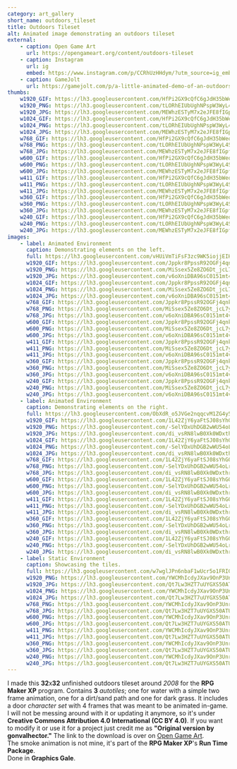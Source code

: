 ```yaml
---
category: art_gallery
short_name: outdoors_tileset
title: Outdoors Tileset
alt: Animated image demonstrating an outdoors tileset
external:
    - caption: Open Game Art
      url: https://opengameart.org/content/outdoors-tileset
    - caption: Instagram
      url: ig
      embed: https://www.instagram.com/p/CCRhUzHHdym/?utm_source=ig_embed&amp;utm_campaign=loading
    - caption: GameJolt
      url: https://gamejolt.com/p/a-little-animated-demo-of-an-outdoors-tileset-i-made-for-rpg-maker-i4kjeq7j
thumbs:
    w1920_GIF: https://lh3.googleusercontent.com/HfPi2GX9cQfC6gJdH35bWeo2jShltSXEeiboRKlk1DodJCPcjTrfjNDwz8bVBm26aNP081UQ7ulwL3Jjmz_boDaXyS1AbGqhWvosKe8ajcP41_cZ5l7-Jid6AatEbivZRWETVGj4Lw=w355
    w1920_PNG: https://lh3.googleusercontent.com/tLORhEIUbUghNPspW3WyL4STBUrJ2YLu9zZ2WwUUII4WzDtB2wvQvQElmb97FDWeKw9CBWbviQTQg7dNV508fNYkXyyZIfXZxFxBJqxoTubW4jmiI-pD7gvQgERZYEd-OGMXunS5Bw=w355
    w1920_JPG: https://lh3.googleusercontent.com/MEWhzESTyM7x2eJFE8fIGpfe7ION17Jjfh2VzIeVS0QFcGkplM9BFGgCr4IvPsCiEpAnM_f2-WVvztQAzrm_dja2EnjYo0xYB_OPX1dFKJVMixd9X1ADFH8H4cIk2oXZHVJGI5MJ6g=w355
    w1024_GIF: https://lh3.googleusercontent.com/HfPi2GX9cQfC6gJdH35bWeo2jShltSXEeiboRKlk1DodJCPcjTrfjNDwz8bVBm26aNP081UQ7ulwL3Jjmz_boDaXyS1AbGqhWvosKe8ajcP41_cZ5l7-Jid6AatEbivZRWETVGj4Lw=w284
    w1024_PNG: https://lh3.googleusercontent.com/tLORhEIUbUghNPspW3WyL4STBUrJ2YLu9zZ2WwUUII4WzDtB2wvQvQElmb97FDWeKw9CBWbviQTQg7dNV508fNYkXyyZIfXZxFxBJqxoTubW4jmiI-pD7gvQgERZYEd-OGMXunS5Bw=w284
    w1024_JPG: https://lh3.googleusercontent.com/MEWhzESTyM7x2eJFE8fIGpfe7ION17Jjfh2VzIeVS0QFcGkplM9BFGgCr4IvPsCiEpAnM_f2-WVvztQAzrm_dja2EnjYo0xYB_OPX1dFKJVMixd9X1ADFH8H4cIk2oXZHVJGI5MJ6g=w284
    w768_GIF: https://lh3.googleusercontent.com/HfPi2GX9cQfC6gJdH35bWeo2jShltSXEeiboRKlk1DodJCPcjTrfjNDwz8bVBm26aNP081UQ7ulwL3Jjmz_boDaXyS1AbGqhWvosKe8ajcP41_cZ5l7-Jid6AatEbivZRWETVGj4Lw=w213
    w768_PNG: https://lh3.googleusercontent.com/tLORhEIUbUghNPspW3WyL4STBUrJ2YLu9zZ2WwUUII4WzDtB2wvQvQElmb97FDWeKw9CBWbviQTQg7dNV508fNYkXyyZIfXZxFxBJqxoTubW4jmiI-pD7gvQgERZYEd-OGMXunS5Bw=w213
    w768_JPG: https://lh3.googleusercontent.com/MEWhzESTyM7x2eJFE8fIGpfe7ION17Jjfh2VzIeVS0QFcGkplM9BFGgCr4IvPsCiEpAnM_f2-WVvztQAzrm_dja2EnjYo0xYB_OPX1dFKJVMixd9X1ADFH8H4cIk2oXZHVJGI5MJ6g=w213
    w600_GIF: https://lh3.googleusercontent.com/HfPi2GX9cQfC6gJdH35bWeo2jShltSXEeiboRKlk1DodJCPcjTrfjNDwz8bVBm26aNP081UQ7ulwL3Jjmz_boDaXyS1AbGqhWvosKe8ajcP41_cZ5l7-Jid6AatEbivZRWETVGj4Lw=w166
    w600_PNG: https://lh3.googleusercontent.com/tLORhEIUbUghNPspW3WyL4STBUrJ2YLu9zZ2WwUUII4WzDtB2wvQvQElmb97FDWeKw9CBWbviQTQg7dNV508fNYkXyyZIfXZxFxBJqxoTubW4jmiI-pD7gvQgERZYEd-OGMXunS5Bw=w166
    w600_JPG: https://lh3.googleusercontent.com/MEWhzESTyM7x2eJFE8fIGpfe7ION17Jjfh2VzIeVS0QFcGkplM9BFGgCr4IvPsCiEpAnM_f2-WVvztQAzrm_dja2EnjYo0xYB_OPX1dFKJVMixd9X1ADFH8H4cIk2oXZHVJGI5MJ6g=w166
    w411_GIF: https://lh3.googleusercontent.com/HfPi2GX9cQfC6gJdH35bWeo2jShltSXEeiboRKlk1DodJCPcjTrfjNDwz8bVBm26aNP081UQ7ulwL3Jjmz_boDaXyS1AbGqhWvosKe8ajcP41_cZ5l7-Jid6AatEbivZRWETVGj4Lw=w114
    w411_PNG: https://lh3.googleusercontent.com/tLORhEIUbUghNPspW3WyL4STBUrJ2YLu9zZ2WwUUII4WzDtB2wvQvQElmb97FDWeKw9CBWbviQTQg7dNV508fNYkXyyZIfXZxFxBJqxoTubW4jmiI-pD7gvQgERZYEd-OGMXunS5Bw=w114
    w411_JPG: https://lh3.googleusercontent.com/MEWhzESTyM7x2eJFE8fIGpfe7ION17Jjfh2VzIeVS0QFcGkplM9BFGgCr4IvPsCiEpAnM_f2-WVvztQAzrm_dja2EnjYo0xYB_OPX1dFKJVMixd9X1ADFH8H4cIk2oXZHVJGI5MJ6g=w114
    w360_GIF: https://lh3.googleusercontent.com/HfPi2GX9cQfC6gJdH35bWeo2jShltSXEeiboRKlk1DodJCPcjTrfjNDwz8bVBm26aNP081UQ7ulwL3Jjmz_boDaXyS1AbGqhWvosKe8ajcP41_cZ5l7-Jid6AatEbivZRWETVGj4Lw=w100
    w360_PNG: https://lh3.googleusercontent.com/tLORhEIUbUghNPspW3WyL4STBUrJ2YLu9zZ2WwUUII4WzDtB2wvQvQElmb97FDWeKw9CBWbviQTQg7dNV508fNYkXyyZIfXZxFxBJqxoTubW4jmiI-pD7gvQgERZYEd-OGMXunS5Bw=w100
    w360_JPG: https://lh3.googleusercontent.com/MEWhzESTyM7x2eJFE8fIGpfe7ION17Jjfh2VzIeVS0QFcGkplM9BFGgCr4IvPsCiEpAnM_f2-WVvztQAzrm_dja2EnjYo0xYB_OPX1dFKJVMixd9X1ADFH8H4cIk2oXZHVJGI5MJ6g=w100
    w240_GIF: https://lh3.googleusercontent.com/HfPi2GX9cQfC6gJdH35bWeo2jShltSXEeiboRKlk1DodJCPcjTrfjNDwz8bVBm26aNP081UQ7ulwL3Jjmz_boDaXyS1AbGqhWvosKe8ajcP41_cZ5l7-Jid6AatEbivZRWETVGj4Lw=w66
    w240_PNG: https://lh3.googleusercontent.com/tLORhEIUbUghNPspW3WyL4STBUrJ2YLu9zZ2WwUUII4WzDtB2wvQvQElmb97FDWeKw9CBWbviQTQg7dNV508fNYkXyyZIfXZxFxBJqxoTubW4jmiI-pD7gvQgERZYEd-OGMXunS5Bw=w66
    w240_JPG: https://lh3.googleusercontent.com/MEWhzESTyM7x2eJFE8fIGpfe7ION17Jjfh2VzIeVS0QFcGkplM9BFGgCr4IvPsCiEpAnM_f2-WVvztQAzrm_dja2EnjYo0xYB_OPX1dFKJVMixd9X1ADFH8H4cIk2oXZHVJGI5MJ6g=w66
images:
    - label: Animated Environment
      caption: Demonstrating elements on the left.
      full: https://lh3.googleusercontent.com/vHUiVmTiFsF3zc9WK5iojjEIHBYz7T6DU-M-Y0JD0lUI2CPUMHGrozJB1UPuRO_kbwWTJr5MacrkrG-XWcfJy4vU0MNNa-59WM5F7H5vEacfAiodpcihC6wX22jUVcwEpodPRDiuUw=w1080-h1080
      w1920_GIF: https://lh3.googleusercontent.com/Jppkr8PpssR92OGFj4qnkU9myMkaIVJ6zHCNG2Uxkzi8PZLwdToUBkP1Py27h_pw16q99SodKKzypu46ocZ9QylI64knLMWMrBi0FZ79h58BhguD4iplbkDeYyERNzu2EltJBIBEZw=w850
      w1920_PNG: https://lh3.googleusercontent.com/MiSsex5Ze8ZO6Dt_jcL7y6GO6-337hDfLnfuKaOsi1eswgLE4kq5ocqzo6y-Ej0NJv_AqAYUc1G4FJndJdfw4aXH6fOjm3XSMWWnVqZ4LLQVRCxMwcF26e34nRTd9unMW_MfIgTDzg=w850
      w1920_JPG: https://lh3.googleusercontent.com/v6oXniDBA96sC0151mt4v7rioptFEGcslk3FUi_d0I5AbXk-G24Z-nUT_GTzPAQSoMPtW_AmG_dxg0LAWthYAejnmrwI2wbbvDjVsaLCx4uHOWlsLEhwlwsmW-tVS8N7QXtrhnqCGA=w850
      w1024_GIF: https://lh3.googleusercontent.com/Jppkr8PpssR92OGFj4qnkU9myMkaIVJ6zHCNG2Uxkzi8PZLwdToUBkP1Py27h_pw16q99SodKKzypu46ocZ9QylI64knLMWMrBi0FZ79h58BhguD4iplbkDeYyERNzu2EltJBIBEZw=w711
      w1024_PNG: https://lh3.googleusercontent.com/MiSsex5Ze8ZO6Dt_jcL7y6GO6-337hDfLnfuKaOsi1eswgLE4kq5ocqzo6y-Ej0NJv_AqAYUc1G4FJndJdfw4aXH6fOjm3XSMWWnVqZ4LLQVRCxMwcF26e34nRTd9unMW_MfIgTDzg=w711
      w1024_JPG: https://lh3.googleusercontent.com/v6oXniDBA96sC0151mt4v7rioptFEGcslk3FUi_d0I5AbXk-G24Z-nUT_GTzPAQSoMPtW_AmG_dxg0LAWthYAejnmrwI2wbbvDjVsaLCx4uHOWlsLEhwlwsmW-tVS8N7QXtrhnqCGA=w711
      w768_GIF: https://lh3.googleusercontent.com/Jppkr8PpssR92OGFj4qnkU9myMkaIVJ6zHCNG2Uxkzi8PZLwdToUBkP1Py27h_pw16q99SodKKzypu46ocZ9QylI64knLMWMrBi0FZ79h58BhguD4iplbkDeYyERNzu2EltJBIBEZw=w533
      w768_PNG: https://lh3.googleusercontent.com/MiSsex5Ze8ZO6Dt_jcL7y6GO6-337hDfLnfuKaOsi1eswgLE4kq5ocqzo6y-Ej0NJv_AqAYUc1G4FJndJdfw4aXH6fOjm3XSMWWnVqZ4LLQVRCxMwcF26e34nRTd9unMW_MfIgTDzg=w533
      w768_JPG: https://lh3.googleusercontent.com/v6oXniDBA96sC0151mt4v7rioptFEGcslk3FUi_d0I5AbXk-G24Z-nUT_GTzPAQSoMPtW_AmG_dxg0LAWthYAejnmrwI2wbbvDjVsaLCx4uHOWlsLEhwlwsmW-tVS8N7QXtrhnqCGA=w533
      w600_GIF: https://lh3.googleusercontent.com/Jppkr8PpssR92OGFj4qnkU9myMkaIVJ6zHCNG2Uxkzi8PZLwdToUBkP1Py27h_pw16q99SodKKzypu46ocZ9QylI64knLMWMrBi0FZ79h58BhguD4iplbkDeYyERNzu2EltJBIBEZw=w416
      w600_PNG: https://lh3.googleusercontent.com/MiSsex5Ze8ZO6Dt_jcL7y6GO6-337hDfLnfuKaOsi1eswgLE4kq5ocqzo6y-Ej0NJv_AqAYUc1G4FJndJdfw4aXH6fOjm3XSMWWnVqZ4LLQVRCxMwcF26e34nRTd9unMW_MfIgTDzg=w416
      w600_JPG: https://lh3.googleusercontent.com/v6oXniDBA96sC0151mt4v7rioptFEGcslk3FUi_d0I5AbXk-G24Z-nUT_GTzPAQSoMPtW_AmG_dxg0LAWthYAejnmrwI2wbbvDjVsaLCx4uHOWlsLEhwlwsmW-tVS8N7QXtrhnqCGA=w416
      w411_GIF: https://lh3.googleusercontent.com/Jppkr8PpssR92OGFj4qnkU9myMkaIVJ6zHCNG2Uxkzi8PZLwdToUBkP1Py27h_pw16q99SodKKzypu46ocZ9QylI64knLMWMrBi0FZ79h58BhguD4iplbkDeYyERNzu2EltJBIBEZw=w285
      w411_PNG: https://lh3.googleusercontent.com/MiSsex5Ze8ZO6Dt_jcL7y6GO6-337hDfLnfuKaOsi1eswgLE4kq5ocqzo6y-Ej0NJv_AqAYUc1G4FJndJdfw4aXH6fOjm3XSMWWnVqZ4LLQVRCxMwcF26e34nRTd9unMW_MfIgTDzg=w285
      w411_JPG: https://lh3.googleusercontent.com/v6oXniDBA96sC0151mt4v7rioptFEGcslk3FUi_d0I5AbXk-G24Z-nUT_GTzPAQSoMPtW_AmG_dxg0LAWthYAejnmrwI2wbbvDjVsaLCx4uHOWlsLEhwlwsmW-tVS8N7QXtrhnqCGA=w285
      w360_GIF: https://lh3.googleusercontent.com/Jppkr8PpssR92OGFj4qnkU9myMkaIVJ6zHCNG2Uxkzi8PZLwdToUBkP1Py27h_pw16q99SodKKzypu46ocZ9QylI64knLMWMrBi0FZ79h58BhguD4iplbkDeYyERNzu2EltJBIBEZw=w250
      w360_PNG: https://lh3.googleusercontent.com/MiSsex5Ze8ZO6Dt_jcL7y6GO6-337hDfLnfuKaOsi1eswgLE4kq5ocqzo6y-Ej0NJv_AqAYUc1G4FJndJdfw4aXH6fOjm3XSMWWnVqZ4LLQVRCxMwcF26e34nRTd9unMW_MfIgTDzg=w250
      w360_JPG: https://lh3.googleusercontent.com/v6oXniDBA96sC0151mt4v7rioptFEGcslk3FUi_d0I5AbXk-G24Z-nUT_GTzPAQSoMPtW_AmG_dxg0LAWthYAejnmrwI2wbbvDjVsaLCx4uHOWlsLEhwlwsmW-tVS8N7QXtrhnqCGA=w250
      w240_GIF: https://lh3.googleusercontent.com/Jppkr8PpssR92OGFj4qnkU9myMkaIVJ6zHCNG2Uxkzi8PZLwdToUBkP1Py27h_pw16q99SodKKzypu46ocZ9QylI64knLMWMrBi0FZ79h58BhguD4iplbkDeYyERNzu2EltJBIBEZw=w166
      w240_PNG: https://lh3.googleusercontent.com/MiSsex5Ze8ZO6Dt_jcL7y6GO6-337hDfLnfuKaOsi1eswgLE4kq5ocqzo6y-Ej0NJv_AqAYUc1G4FJndJdfw4aXH6fOjm3XSMWWnVqZ4LLQVRCxMwcF26e34nRTd9unMW_MfIgTDzg=w166
      w240_JPG: https://lh3.googleusercontent.com/v6oXniDBA96sC0151mt4v7rioptFEGcslk3FUi_d0I5AbXk-G24Z-nUT_GTzPAQSoMPtW_AmG_dxg0LAWthYAejnmrwI2wbbvDjVsaLCx4uHOWlsLEhwlwsmW-tVS8N7QXtrhnqCGA=w166
    - label: Animated Environment
      caption: Demonstrating elements on the right.
      full: https://lh3.googleusercontent.com/ObXdR_o5JVGe2nqqcvM1ZG4y57ieIfJ8N0p2cpoJ7FntQVYL5f78uHsPp8Ud0SK-kQCGN-bqibYT1hASApv2vxVvVSvpD6Rr-Z9XBEQIWYZRoiU4tXsSWWOWIhAQoj2Ga3W80x_wxg=w1080-h1080
      w1920_GIF: https://lh3.googleusercontent.com/1L42ZjY6yaFtSJ08sYhGQhwM--mUoG4yyuWstR73JoDIazamm-yLxjZLCQDcC32Wwikhho9Iu6jX1GmA2IGfYm3fAQdxodIDQOigSxgeLh0WSfZ3GL6IVmm5cQ_I6vjhTKgGIlYmrg=w850
      w1920_PNG: https://lh3.googleusercontent.com/-SelYDxUhDGB2wWU54oLrt3EE15281sZkHJJm35OT799qZ1f_cOLQeHb7EtytmTzQhHm6jrq27IkLAR8uHro6qd8MWXuGSruLm6zlnbnNjesf_1zNE5-6WU777tApXIJOlnDF7gpRg=w850
      w1920_JPG: https://lh3.googleusercontent.com/di_vsRN8lwB0Xk0WDxthrrHFd3j2dbZHWMpKlB-hn9SH7uNGQBXtSPzbi88RXBM6A2Etrk_5RO9Noh4cTMny4WcjBelEg9RZI2yeXFOTxLp6a3AnPowVPB3e7k8eo6mqWKi7bZflKQ=w850
      w1024_GIF: https://lh3.googleusercontent.com/1L42ZjY6yaFtSJ08sYhGQhwM--mUoG4yyuWstR73JoDIazamm-yLxjZLCQDcC32Wwikhho9Iu6jX1GmA2IGfYm3fAQdxodIDQOigSxgeLh0WSfZ3GL6IVmm5cQ_I6vjhTKgGIlYmrg=w711
      w1024_PNG: https://lh3.googleusercontent.com/-SelYDxUhDGB2wWU54oLrt3EE15281sZkHJJm35OT799qZ1f_cOLQeHb7EtytmTzQhHm6jrq27IkLAR8uHro6qd8MWXuGSruLm6zlnbnNjesf_1zNE5-6WU777tApXIJOlnDF7gpRg=w711
      w1024_JPG: https://lh3.googleusercontent.com/di_vsRN8lwB0Xk0WDxthrrHFd3j2dbZHWMpKlB-hn9SH7uNGQBXtSPzbi88RXBM6A2Etrk_5RO9Noh4cTMny4WcjBelEg9RZI2yeXFOTxLp6a3AnPowVPB3e7k8eo6mqWKi7bZflKQ=w711
      w768_GIF: https://lh3.googleusercontent.com/1L42ZjY6yaFtSJ08sYhGQhwM--mUoG4yyuWstR73JoDIazamm-yLxjZLCQDcC32Wwikhho9Iu6jX1GmA2IGfYm3fAQdxodIDQOigSxgeLh0WSfZ3GL6IVmm5cQ_I6vjhTKgGIlYmrg=w533
      w768_PNG: https://lh3.googleusercontent.com/-SelYDxUhDGB2wWU54oLrt3EE15281sZkHJJm35OT799qZ1f_cOLQeHb7EtytmTzQhHm6jrq27IkLAR8uHro6qd8MWXuGSruLm6zlnbnNjesf_1zNE5-6WU777tApXIJOlnDF7gpRg=w533
      w768_JPG: https://lh3.googleusercontent.com/di_vsRN8lwB0Xk0WDxthrrHFd3j2dbZHWMpKlB-hn9SH7uNGQBXtSPzbi88RXBM6A2Etrk_5RO9Noh4cTMny4WcjBelEg9RZI2yeXFOTxLp6a3AnPowVPB3e7k8eo6mqWKi7bZflKQ=w533
      w600_GIF: https://lh3.googleusercontent.com/1L42ZjY6yaFtSJ08sYhGQhwM--mUoG4yyuWstR73JoDIazamm-yLxjZLCQDcC32Wwikhho9Iu6jX1GmA2IGfYm3fAQdxodIDQOigSxgeLh0WSfZ3GL6IVmm5cQ_I6vjhTKgGIlYmrg=w416
      w600_PNG: https://lh3.googleusercontent.com/-SelYDxUhDGB2wWU54oLrt3EE15281sZkHJJm35OT799qZ1f_cOLQeHb7EtytmTzQhHm6jrq27IkLAR8uHro6qd8MWXuGSruLm6zlnbnNjesf_1zNE5-6WU777tApXIJOlnDF7gpRg=w416
      w600_JPG: https://lh3.googleusercontent.com/di_vsRN8lwB0Xk0WDxthrrHFd3j2dbZHWMpKlB-hn9SH7uNGQBXtSPzbi88RXBM6A2Etrk_5RO9Noh4cTMny4WcjBelEg9RZI2yeXFOTxLp6a3AnPowVPB3e7k8eo6mqWKi7bZflKQ=w416
      w411_GIF: https://lh3.googleusercontent.com/1L42ZjY6yaFtSJ08sYhGQhwM--mUoG4yyuWstR73JoDIazamm-yLxjZLCQDcC32Wwikhho9Iu6jX1GmA2IGfYm3fAQdxodIDQOigSxgeLh0WSfZ3GL6IVmm5cQ_I6vjhTKgGIlYmrg=w285
      w411_PNG: https://lh3.googleusercontent.com/-SelYDxUhDGB2wWU54oLrt3EE15281sZkHJJm35OT799qZ1f_cOLQeHb7EtytmTzQhHm6jrq27IkLAR8uHro6qd8MWXuGSruLm6zlnbnNjesf_1zNE5-6WU777tApXIJOlnDF7gpRg=w285
      w411_JPG: https://lh3.googleusercontent.com/di_vsRN8lwB0Xk0WDxthrrHFd3j2dbZHWMpKlB-hn9SH7uNGQBXtSPzbi88RXBM6A2Etrk_5RO9Noh4cTMny4WcjBelEg9RZI2yeXFOTxLp6a3AnPowVPB3e7k8eo6mqWKi7bZflKQ=w285
      w360_GIF: https://lh3.googleusercontent.com/1L42ZjY6yaFtSJ08sYhGQhwM--mUoG4yyuWstR73JoDIazamm-yLxjZLCQDcC32Wwikhho9Iu6jX1GmA2IGfYm3fAQdxodIDQOigSxgeLh0WSfZ3GL6IVmm5cQ_I6vjhTKgGIlYmrg=w250
      w360_PNG: https://lh3.googleusercontent.com/-SelYDxUhDGB2wWU54oLrt3EE15281sZkHJJm35OT799qZ1f_cOLQeHb7EtytmTzQhHm6jrq27IkLAR8uHro6qd8MWXuGSruLm6zlnbnNjesf_1zNE5-6WU777tApXIJOlnDF7gpRg=w250
      w360_JPG: https://lh3.googleusercontent.com/di_vsRN8lwB0Xk0WDxthrrHFd3j2dbZHWMpKlB-hn9SH7uNGQBXtSPzbi88RXBM6A2Etrk_5RO9Noh4cTMny4WcjBelEg9RZI2yeXFOTxLp6a3AnPowVPB3e7k8eo6mqWKi7bZflKQ=w250
      w240_GIF: https://lh3.googleusercontent.com/1L42ZjY6yaFtSJ08sYhGQhwM--mUoG4yyuWstR73JoDIazamm-yLxjZLCQDcC32Wwikhho9Iu6jX1GmA2IGfYm3fAQdxodIDQOigSxgeLh0WSfZ3GL6IVmm5cQ_I6vjhTKgGIlYmrg=w166
      w240_PNG: https://lh3.googleusercontent.com/-SelYDxUhDGB2wWU54oLrt3EE15281sZkHJJm35OT799qZ1f_cOLQeHb7EtytmTzQhHm6jrq27IkLAR8uHro6qd8MWXuGSruLm6zlnbnNjesf_1zNE5-6WU777tApXIJOlnDF7gpRg=w166
      w240_JPG: https://lh3.googleusercontent.com/di_vsRN8lwB0Xk0WDxthrrHFd3j2dbZHWMpKlB-hn9SH7uNGQBXtSPzbi88RXBM6A2Etrk_5RO9Noh4cTMny4WcjBelEg9RZI2yeXFOTxLp6a3AnPowVPB3e7k8eo6mqWKi7bZflKQ=w166
    - label: Static Environment
      caption: Showcasing the tiles.
      full: https://lh3.googleusercontent.com/w7wglJPn6nbaF1wUcr5o1FRIGE68p7ugFGLwkYxfvQQmaD5CmQiW5CP6XCXc8KkbLy2vhglDEhCdORLKvzJorB7U-KFFRX3boLH-U5u7-nxZqyLt5Dw8mpvYYrepu4erJonLlXe0pA=w1080-h1080
      w1920_PNG: https://lh3.googleusercontent.com/YWCMhIcdyJXav9OnP3UnrYyae971l8JItysMSaPqXDNVaopE_XN4eD1tIXr9-gZtaVo1ZYFBF-Zsu05fMzwLxmW7DFoIvrgHAs646Chf1lKdud-mbRNRaChT8K45QrpvY13nwoa8jg=w850
      w1920_JPG: https://lh3.googleusercontent.com/Qt7Lw3HZT7uUYGXS50ATUyD8PVZyu6we1Of3FnKlL8WVUtELy0BEs11gCUQA832IZXLt2EofawrApfaCf6C3J4XF7WWYBfjYsC_6ylE8yCRym2CwBDOpwmTukzzWqBMuNtSQ_n41dw=w850
      w1024_PNG: https://lh3.googleusercontent.com/YWCMhIcdyJXav9OnP3UnrYyae971l8JItysMSaPqXDNVaopE_XN4eD1tIXr9-gZtaVo1ZYFBF-Zsu05fMzwLxmW7DFoIvrgHAs646Chf1lKdud-mbRNRaChT8K45QrpvY13nwoa8jg=w711
      w1024_JPG: https://lh3.googleusercontent.com/Qt7Lw3HZT7uUYGXS50ATUyD8PVZyu6we1Of3FnKlL8WVUtELy0BEs11gCUQA832IZXLt2EofawrApfaCf6C3J4XF7WWYBfjYsC_6ylE8yCRym2CwBDOpwmTukzzWqBMuNtSQ_n41dw=w711
      w768_PNG: https://lh3.googleusercontent.com/YWCMhIcdyJXav9OnP3UnrYyae971l8JItysMSaPqXDNVaopE_XN4eD1tIXr9-gZtaVo1ZYFBF-Zsu05fMzwLxmW7DFoIvrgHAs646Chf1lKdud-mbRNRaChT8K45QrpvY13nwoa8jg=w533
      w768_JPG: https://lh3.googleusercontent.com/Qt7Lw3HZT7uUYGXS50ATUyD8PVZyu6we1Of3FnKlL8WVUtELy0BEs11gCUQA832IZXLt2EofawrApfaCf6C3J4XF7WWYBfjYsC_6ylE8yCRym2CwBDOpwmTukzzWqBMuNtSQ_n41dw=w533
      w600_PNG: https://lh3.googleusercontent.com/YWCMhIcdyJXav9OnP3UnrYyae971l8JItysMSaPqXDNVaopE_XN4eD1tIXr9-gZtaVo1ZYFBF-Zsu05fMzwLxmW7DFoIvrgHAs646Chf1lKdud-mbRNRaChT8K45QrpvY13nwoa8jg=w416
      w600_JPG: https://lh3.googleusercontent.com/Qt7Lw3HZT7uUYGXS50ATUyD8PVZyu6we1Of3FnKlL8WVUtELy0BEs11gCUQA832IZXLt2EofawrApfaCf6C3J4XF7WWYBfjYsC_6ylE8yCRym2CwBDOpwmTukzzWqBMuNtSQ_n41dw=w416
      w411_PNG: https://lh3.googleusercontent.com/YWCMhIcdyJXav9OnP3UnrYyae971l8JItysMSaPqXDNVaopE_XN4eD1tIXr9-gZtaVo1ZYFBF-Zsu05fMzwLxmW7DFoIvrgHAs646Chf1lKdud-mbRNRaChT8K45QrpvY13nwoa8jg=w285
      w411_JPG: https://lh3.googleusercontent.com/Qt7Lw3HZT7uUYGXS50ATUyD8PVZyu6we1Of3FnKlL8WVUtELy0BEs11gCUQA832IZXLt2EofawrApfaCf6C3J4XF7WWYBfjYsC_6ylE8yCRym2CwBDOpwmTukzzWqBMuNtSQ_n41dw=w285
      w360_PNG: https://lh3.googleusercontent.com/YWCMhIcdyJXav9OnP3UnrYyae971l8JItysMSaPqXDNVaopE_XN4eD1tIXr9-gZtaVo1ZYFBF-Zsu05fMzwLxmW7DFoIvrgHAs646Chf1lKdud-mbRNRaChT8K45QrpvY13nwoa8jg=w250
      w360_JPG: https://lh3.googleusercontent.com/Qt7Lw3HZT7uUYGXS50ATUyD8PVZyu6we1Of3FnKlL8WVUtELy0BEs11gCUQA832IZXLt2EofawrApfaCf6C3J4XF7WWYBfjYsC_6ylE8yCRym2CwBDOpwmTukzzWqBMuNtSQ_n41dw=w250
      w240_PNG: https://lh3.googleusercontent.com/YWCMhIcdyJXav9OnP3UnrYyae971l8JItysMSaPqXDNVaopE_XN4eD1tIXr9-gZtaVo1ZYFBF-Zsu05fMzwLxmW7DFoIvrgHAs646Chf1lKdud-mbRNRaChT8K45QrpvY13nwoa8jg=w166
      w240_JPG: https://lh3.googleusercontent.com/Qt7Lw3HZT7uUYGXS50ATUyD8PVZyu6we1Of3FnKlL8WVUtELy0BEs11gCUQA832IZXLt2EofawrApfaCf6C3J4XF7WWYBfjYsC_6ylE8yCRym2CwBDOpwmTukzzWqBMuNtSQ_n41dw=w166
---
```


I made this **32**x**32** unfinished outdoors tileset around *2008* for the **RPG Maker XP** program.
Contains **3** *autotiles*; one for water with a simple two frame animation, one for a dirt/sand path and one for dark grass.
It includes a door *character set* with 4 frames that was meant to be animated in-game.  
I will not be messing around with it or updating it anymore, so it's under **Creative Commons Attribution 4.0 International (CC BY 4.0)**.
If you want to modify it or use it for a project just credit me as **"Original version by gonvalhector."**
The link to the download is over on [Open Game Art](https://opengameart.org/content/outdoors-tileset).  
The smoke animation is not mine, it's part of the **RPG Maker XP**'s **Run Time Package**.  
Done in **Graphics Gale**.
